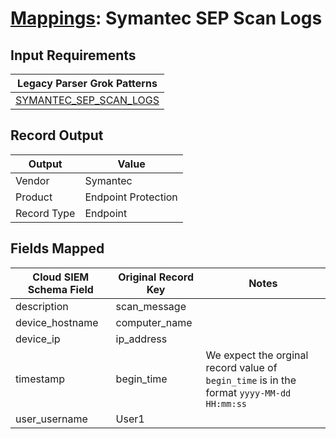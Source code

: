 # [Mappings](README.md): Symantec SEP Scan Logs

## Input Requirements

|Legacy Parser Grok Patterns|
|-------------|
|[SYMANTEC_SEP_SCAN_LOGS](../legacy_parsers/SYMANTEC_SEP_SCAN_LOGS.md)|

## Record Output

|Output|Value|
|------|-----|
|Vendor|Symantec|
|Product|Endpoint Protection|
|Record Type|Endpoint|

## Fields Mapped

|Cloud SIEM Schema Field|Original Record Key|Notes|
|-----------------------|-------------------|-----|
|description|scan_message||
|device_hostname|computer_name||
|device_ip|ip_address||
|timestamp|begin_time|We expect the orginal record value of `begin_time` is in the format `yyyy-MM-dd HH:mm:ss`|
|user_username|User1||

